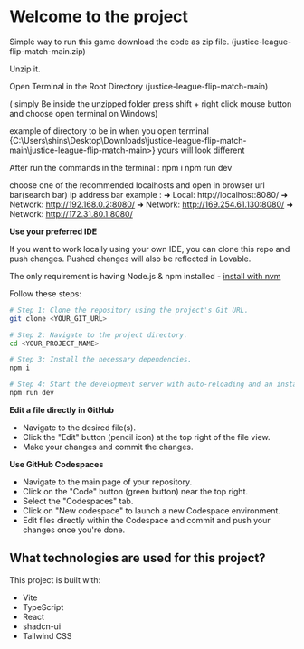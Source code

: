 # Welcome to the project

Simple way to run this game download the code as zip file.  (justice-league-flip-match-main.zip)

Unzip it.

Open Terminal in the Root Directory (justice-league-flip-match-main)

( simply Be inside the unzipped folder press shift + right click mouse button and choose open terminal on Windows)

 example of directory to be in when you open terminal {C:\Users\shins\Desktop\Downloads\justice-league-flip-match-main\justice-league-flip-match-main>} yours will look different

After run the commands in the terminal :
npm i
npm run dev

choose one of the recommended localhosts and open in browser url bar(search bar) ip address bar
example :
➜  Local:   http://localhost:8080/
  ➜  Network: http://192.168.0.2:8080/
  ➜  Network: http://169.254.61.130:8080/
  ➜  Network: http://172.31.80.1:8080/

**Use your preferred IDE**

If you want to work locally using your own IDE, you can clone this repo and push changes. Pushed changes will also be reflected in Lovable.

The only requirement is having Node.js & npm installed - [install with nvm](https://github.com/nvm-sh/nvm#installing-and-updating)

Follow these steps:

```sh
# Step 1: Clone the repository using the project's Git URL.
git clone <YOUR_GIT_URL>

# Step 2: Navigate to the project directory.
cd <YOUR_PROJECT_NAME>

# Step 3: Install the necessary dependencies.
npm i

# Step 4: Start the development server with auto-reloading and an instant preview.
npm run dev
```

**Edit a file directly in GitHub**

- Navigate to the desired file(s).
- Click the "Edit" button (pencil icon) at the top right of the file view.
- Make your changes and commit the changes.

**Use GitHub Codespaces**

- Navigate to the main page of your repository.
- Click on the "Code" button (green button) near the top right.
- Select the "Codespaces" tab.
- Click on "New codespace" to launch a new Codespace environment.
- Edit files directly within the Codespace and commit and push your changes once you're done.

## What technologies are used for this project?

This project is built with:

- Vite
- TypeScript
- React
- shadcn-ui
- Tailwind CSS

